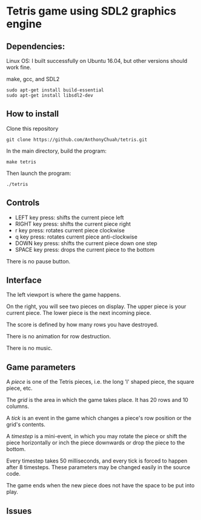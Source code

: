 # Tetris game using SDL2 graphics engine

## Dependencies:

Linux OS: I built successfully on Ubuntu 16.04, but other versions should work fine.

make, gcc, and SDL2

```
sudo apt-get install build-essential
sudo apt-get install libsdl2-dev
```

## How to install

Clone this repository

`git clone https://github.com/AnthonyChuah/tetris.git`

In the main directory, build the program:

`make tetris`

Then launch the program:

`./tetris`

## Controls

* LEFT key press: shifts the current piece left
* RIGHT key press: shifts the current piece right
* r key press: rotates current piece clockwise
* q key press: rotates current piece anti-clockwise
* DOWN key press: shifts the current piece down one step
* SPACE key press: drops the current piece to the bottom

There is no pause button.

## Interface

The left viewport is where the game happens.

On the right, you will see two pieces on display. The upper piece is your current piece. The lower piece is the next incoming piece.

The score is defined by how many rows you have destroyed.

There is no animation for row destruction.

There is no music.

## Game parameters

A _piece_ is one of the Tetris pieces, i.e. the long 'l' shaped piece, the square piece, etc.

The _grid_ is the area in which the game takes place. It has 20 rows and 10 columns.

A _tick_ is an event in the game which changes a piece's row position or the grid's contents.

A _timestep_ is a mini-event, in which you may rotate the piece or shift the piece horizontally or inch the piece downwards or drop the piece to the bottom.

Every timestep takes 50 milliseconds, and every tick is forced to happen after 8 timesteps. These parameters may be changed easily in the source code.

The game ends when the new piece does not have the space to be put into play.

## Issues
